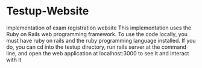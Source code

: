 # Testup-Website
implementation of exam registration website
This implementation uses the Ruby on Rails web programming framework. 
To use the code locally, you must have ruby on rails and the ruby programming language installed. 
If you do, you can cd into the testup directory, run rails server at the command line, and open the web application at localhost:3000 to see it and interact with it
